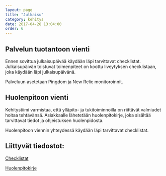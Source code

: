 ```yaml
---
layout: page
title: "Julkaisu"
category: kehitys
date: 2017-04-28 13:04:00
order: 6
---
```


## Palvelun tuotantoon vienti

Ennen sovittua julkaisupäivää käydään läpi tarvittavat checklistat. Julkaisupäivän toistuvat toimenpiteet on koottu liveytyksen checklistaan, joka käydään läpi julkaisupäivänä.

Palveluun asetetaan Pingdom ja New Relic monitoroinnit.

## Huolenpitoon vienti

Kehitystiimi varmistaa, että ylläpito- ja tukitoiminnoilla on riittävät valmiudet hoitaa tehtävänsä. Asiakkaalle lähetetään huolenpitokirje, joka sisältää tarvittavat tiedot ja ohjeistuksen huolenpidosta.

Huolenpitoon viennin yhteydessä käydään läpi tarvittavat checklistat.

## Liittyvät tiedostot:

[Checklistat](https://drive.google.com/open?id=1tBdkWpx6NgdFcreJQCV3VNfas7D_UmRgJI7xQynw-Yc)

[Huolenpitokirje](https://docs.google.com/a/geniem.com/document/d/1HbtjSlbAhLSR6lAe8pBtZxDdO7n-EHn8wIdT38iQq9E/edit?usp=sharing)


